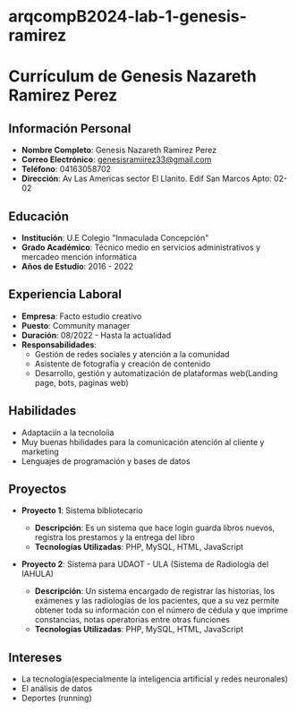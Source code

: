 # arqcompB2024-lab-1-genesis-ramirez
# Currículum de Genesis Nazareth Ramirez Perez

## Información Personal
- **Nombre Completo**: Genesis Nazareth Ramirez Perez
- **Correo Electrónico**: genesisramiirez33@gmail.com
- **Teléfono**: 04163058702
- **Dirección**: Av Las Americas sector El Llanito. Edif San Marcos Apto: 02-02

## Educación
- **Institución**: U.E Colegio "Inmaculada Concepción"
- **Grado Académico**: Técnico medio en servicios administrativos y mercadeo mención informática 
- **Años de Estudio**: 2016 - 2022

## Experiencia Laboral
- **Empresa**: Facto estudio creativo 
- **Puesto**: Community manager
- **Duración**: 08/2022 - Hasta la actualidad
- **Responsabilidades**:
  - Gestión de redes sociales y atención a la comunidad
  - Asistente de fotografía y creación de contenido
  - Desarrollo, gestión y automatización de plataformas web(Landing page, bots, paginas web)

## Habilidades
- Adaptaciín a la tecnoloíia
- Muy buenas hbilidades para la comunicación atención al cliente y marketing
- Lenguajes de programación y bases de datos

## Proyectos
- **Proyecto 1**: Sistema bibliotecario
  - **Descripción**: Es un sistema que hace login guarda libros nuevos, registra los prestamos y la entrega del libro 
  - **Tecnologías Utilizadas**: PHP, MySQL, HTML, JavaScript

- **Proyecto 2**: Sistema para UDAOT - ULA (Sistema de Radiología del IAHULA)
  - **Descripción**: Un sistema encargado de registrar las historias, los exámenes y las radiologías de los pacientes, que a su vez permite obtener toda su información con el número de cédula y que imprime constancias, notas operatorias entre otras funciones 
  - **Tecnologías Utilizadas**:  PHP, MySQL, HTML, JavaScript

## Intereses
- La tecnología(especialmente la inteligencia artificial y redes neuronales)
- El análisis de datos
- Deportes (running)

